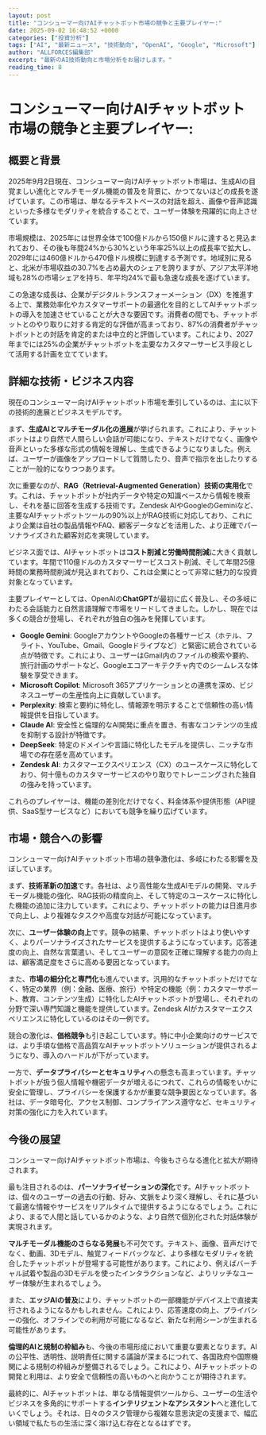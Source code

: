 ```yaml
---
layout: post
title: "コンシューマー向けAIチャットボット市場の競争と主要プレイヤー:"
date: 2025-09-02 16:48:52 +0000
categories: ["投資分析"]
tags: ["AI", "最新ニュース", "技術動向", "OpenAI", "Google", "Microsoft"]
author: "ALLFORCES編集部"
excerpt: "最新のAI技術動向と市場分析をお届けします。"
reading_time: 8
---
```

# コンシューマー向けAIチャットボット市場の競争と主要プレイヤー:

## 概要と背景

2025年9月2日現在、コンシューマー向けAIチャットボット市場は、生成AIの目覚ましい進化とマルチモーダル機能の普及を背景に、かつてないほどの成長を遂げています。この市場は、単なるテキストベースの対話を超え、画像や音声認識といった多様なモダリティを統合することで、ユーザー体験を飛躍的に向上させています。

市場規模は、2025年には世界全体で100億ドルから150億ドルに達すると見込まれており、その後も年間24%から30%という年率25%以上の成長率で拡大し、2029年には460億ドルから470億ドル規模に到達する予測です。地域別に見ると、北米が市場収益の30.7%を占め最大のシェアを誇りますが、アジア太平洋地域も28%の市場シェアを持ち、年平均24%で最も急速な成長を遂げています。

この急速な成長は、企業がデジタルトランスフォーメーション（DX）を推進する上で、業務効率化やカスタマーサポートの最適化を目的としてAIチャットボットの導入を加速させていることが大きな要因です。消費者の間でも、チャットボットとのやり取りに対する肯定的な評価が高まっており、87%の消費者がチャットボットとの対話を肯定的または中立的と評価しています。これにより、2027年までには25%の企業がチャットボットを主要なカスタマーサービス手段として活用する計画を立てています。

## 詳細な技術・ビジネス内容

現在のコンシューマー向けAIチャットボット市場を牽引しているのは、主に以下の技術的進展とビジネスモデルです。

まず、**生成AIとマルチモーダル化の進展**が挙げられます。これにより、チャットボットはより自然で人間らしい会話が可能になり、テキストだけでなく、画像や音声といった多様な形式の情報を理解し、生成できるようになりました。例えば、ユーザーが画像をアップロードして質問したり、音声で指示を出したりすることが一般的になりつつあります。

次に重要なのが、**RAG（Retrieval-Augmented Generation）技術の実用化**です。これは、チャットボットが社内データや特定の知識ベースから情報を検索し、それを基に回答を生成する技術です。Zendesk AIやGoogleのGeminiなど、主要なAIチャットボットツールの90%以上がRAG技術に対応しており、これにより企業は自社の製品情報やFAQ、顧客データなどを活用した、より正確でパーソナライズされた顧客対応を実現しています。

ビジネス面では、AIチャットボットは**コスト削減と労働時間削減**に大きく貢献しています。年間で110億ドルのカスタマーサービスコスト削減、そして年間25億時間の業務時間削減が見込まれており、これは企業にとって非常に魅力的な投資対象となっています。

主要プレイヤーとしては、OpenAIの**ChatGPT**が最初に広く普及し、その多岐にわたる会話能力と自然言語理解で市場をリードしてきました。しかし、現在では多くの競合が登場し、それぞれが独自の強みを発揮しています。

*   **Google Gemini**: GoogleアカウントやGoogleの各種サービス（ホテル、フライト、YouTube、Gmail、Googleドライブなど）と緊密に統合されている点が特徴です。これにより、ユーザーはGmail内のファイルの検索や要約、旅行計画のサポートなど、Googleエコアーキテクチャ内でのシームレスな体験を享受できます。
*   **Microsoft Copilot**: Microsoft 365アプリケーションとの連携を深め、ビジネスユーザーの生産性向上に貢献しています。
*   **Perplexity**: 検索と要約に特化し、情報源を明示することで信頼性の高い情報提供を目指しています。
*   **Claude AI**: 安全性と倫理的なAI開発に重点を置き、有害なコンテンツの生成を抑制する設計が特徴です。
*   **DeepSeek**: 特定のドメインや言語に特化したモデルを提供し、ニッチな市場での存在感を高めています。
*   **Zendesk AI**: カスタマーエクスペリエンス（CX）のユースケースに特化しており、何十億ものカスタマーサービスのやり取りでトレーニングされた独自の強みを持っています。

これらのプレイヤーは、機能の差別化だけでなく、料金体系や提供形態（API提供、SaaS型サービスなど）においても競争を繰り広げています。

## 市場・競合への影響

コンシューマー向けAIチャットボット市場の競争激化は、多岐にわたる影響を及ぼしています。

まず、**技術革新の加速**です。各社は、より高性能な生成AIモデルの開発、マルチモーダル機能の強化、RAG技術の精度向上、そして特定のユースケースに特化した機能の追加に注力しています。これにより、チャットボットの能力は日進月歩で向上し、より複雑なタスクや高度な対話が可能になっています。

次に、**ユーザー体験の向上**です。競争の結果、チャットボットはより使いやすく、よりパーソナライズされたサービスを提供するようになっています。応答速度の向上、自然な言葉遣い、そしてユーザーの意図を正確に理解する能力の向上は、顧客満足度をさらに高める要因となっています。

また、**市場の細分化と専門化**も進んでいます。汎用的なチャットボットだけでなく、特定の業界（例：金融、医療、旅行）や特定の機能（例：カスタマーサポート、教育、コンテンツ生成）に特化したAIチャットボットが登場し、それぞれの分野で深い専門知識と機能を提供しています。Zendesk AIがカスタマーエクスペリエンスに特化しているのはその一例です。

競合の激化は、**価格競争**も引き起こしています。特に中小企業向けのサービスでは、より手頃な価格で高品質なAIチャットボットソリューションが提供されるようになり、導入のハードルが下がっています。

一方で、**データプライバシーとセキュリティ**への懸念も高まっています。チャットボットが扱う個人情報や機密データが増えるにつれて、これらの情報をいかに安全に管理し、プライバシーを保護するかが重要な競争要因となっています。各社は、データ暗号化、アクセス制御、コンプライアンス遵守など、セキュリティ対策の強化に力を入れています。

## 今後の展望

コンシューマー向けAIチャットボット市場は、今後もさらなる進化と拡大が期待されます。

最も注目されるのは、**パーソナライゼーションの深化**です。AIチャットボットは、個々のユーザーの過去の行動、好み、文脈をより深く理解し、それに基づいて最適な情報やサービスをリアルタイムで提供するようになるでしょう。これにより、まるで人間と話しているかのような、より自然で個別化された対話体験が実現されます。

**マルチモーダル機能のさらなる発展**も不可欠です。テキスト、画像、音声だけでなく、動画、3Dモデル、触覚フィードバックなど、より多様なモダリティを統合したチャットボットが登場する可能性があります。これにより、例えばバーチャル試着や製品の3Dモデルを使ったインタラクションなど、よりリッチなユーザー体験が生まれるでしょう。

また、**エッジAIの普及**により、チャットボットの一部機能がデバイス上で直接実行されるようになるかもしれません。これにより、応答速度の向上、プライバシーの強化、オフラインでの利用が可能になるなど、新たな利用シーンが生まれる可能性があります。

**倫理的AIと規制の枠組み**も、今後の市場形成において重要な要素となります。AIの公平性、透明性、説明責任に関する議論が深まるにつれて、各国政府や国際機関による規制の枠組みが整備されるでしょう。これにより、AIチャットボットの開発と利用は、より安全で信頼性の高いものへと向かうことが期待されます。

最終的に、AIチャットボットは、単なる情報提供ツールから、ユーザーの生活やビジネスを多角的にサポートする**インテリジェントなアシスタント**へと進化していくでしょう。それは、日々のタスク管理から複雑な意思決定の支援まで、幅広い領域で私たちの生活に深く溶け込む存在となるはずです。
